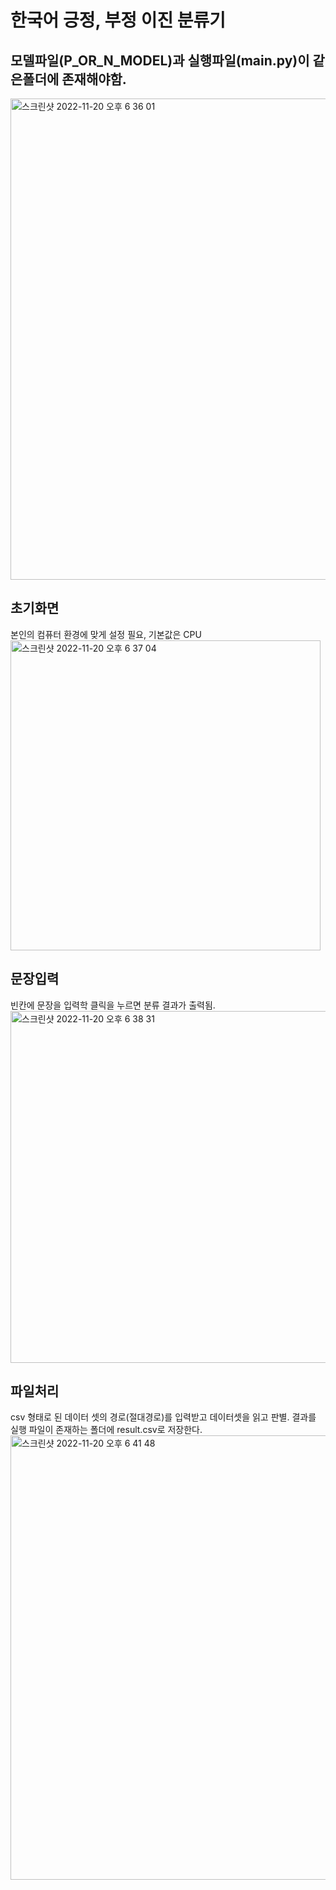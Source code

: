# 한국어 긍정, 부정 이진 분류기
## 모델파일(P_OR_N_MODEL)과 실행파일(main.py)이 같은폴더에 존재해야함.


<img width="770" alt="스크린샷 2022-11-20 오후 6 36 01" src="https://user-images.githubusercontent.com/93313445/202895114-89c168df-f680-421c-9658-847d82025382.png">

## 초기화면

본인의 컴퓨터 환경에 맞게 설정 필요, 기본값은 CPU<br>
<img width="496" alt="스크린샷 2022-11-20 오후 6 37 04" src="https://user-images.githubusercontent.com/93313445/202895135-5aa85dd5-15ac-4225-8162-d2ea75127e2b.png">

## 문장입력

빈칸에 문장을 입력학 클릭을 누르면 분류 결과가 출력됨.<br>
<img width="563" alt="스크린샷 2022-11-20 오후 6 38 31" src="https://user-images.githubusercontent.com/93313445/202895188-193341dc-a37d-4cf4-8a1d-b3ca4ecf6670.png">

## 파일처리

csv 형태로 된 데이터 셋의 경로(절대경로)를 입력받고 데이터셋을 읽고 판별. 결과를 실행 파일이 존재하는 폴더에 result.csv로 저장한다.<br>
<img width="711" alt="스크린샷 2022-11-20 오후 6 41 48" src="https://user-images.githubusercontent.com/93313445/202895297-db51ccb0-6e4c-40d3-8cec-6312082eb54e.png">

## 
